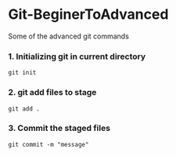 # Git-BeginerToAdvanced
Some of the advanced git commands

### 1.  Initializing git in current directory
```
git init
```


### 2. git add files to stage
```
git add .
```


### 3. Commit the staged files
```
git commit -m "message"
```
